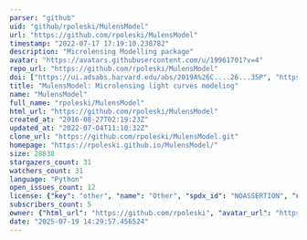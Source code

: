 ```yaml
---
parser: "github"
uid: "github/rpoleski/MulensModel"
url: "https://github.com/rpoleski/MulensModel"
timestamp: "2022-07-17 17:19:10.238782"
description: "Microlensing Modelling package"
avatar: "https://avatars.githubusercontent.com/u/19961701?v=4"
repo_url: "https://github.com/rpoleski/MulensModel"
doi: ["https://ui.adsabs.harvard.edu/abs/2019A%26C....26...35P", "https://ui.adsabs.harvard.edu/abs/2018ascl.soft03006P/abstract"]
title: "MulensModel: Microlensing light curves modeling"
name: "MulensModel"
full_name: "rpoleski/MulensModel"
html_url: "https://github.com/rpoleski/MulensModel"
created_at: "2016-08-27T02:19:23Z"
updated_at: "2022-07-04T11:10:32Z"
clone_url: "https://github.com/rpoleski/MulensModel.git"
homepage: "https://rpoleski.github.io/MulensModel/"
size: 28838
stargazers_count: 31
watchers_count: 31
language: "Python"
open_issues_count: 12
license: {"key": "other", "name": "Other", "spdx_id": "NOASSERTION", "url": null, "node_id": "MDc6TGljZW5zZTA="}
subscribers_count: 5
owner: {"html_url": "https://github.com/rpoleski", "avatar_url": "https://avatars.githubusercontent.com/u/19961701?v=4", "login": "rpoleski", "type": "User"}
date: "2025-07-19 14:29:57.456524"
---
```

